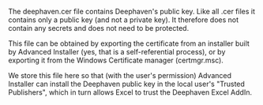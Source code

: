 The deephaven.cer file contains Deephaven's public key. Like all .cer files
it contains only a public key (and not a private key). It therefore does not
contain any secrets and does not need to be protected.

This file can be obtained by exporting the certificate from an installer
built by Advanced Installer (yes, that is a self-referential process), or
by exporting it from the Windows Certificate manager (certmgr.msc).

We store this file here so that (with the user's permission) Advanced Installer
can install the Deephaven public key in the local user's "Trusted Publishers",
which in turn allows Excel to trust the Deephaven Excel AddIn.
